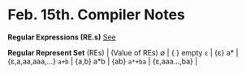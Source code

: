 # Feb. 15th. Compiler Notes #

**Regular Expressions (RE.s)**
    [See](/COMPILERS/NOTES/ch2%20Feb1.md)

**Regular Represent Set**
        (REs)       |     (Value of REs)
         ∅         |      { }             empty
         `ε`        |      {ε}
         a*         |      {ε,a,aa,aaa,...}
         `a+b`      |      {a,b}
         a*b        |      {ab}
         `a*+ba`    |      {ε,aaa...,ba}
                    |